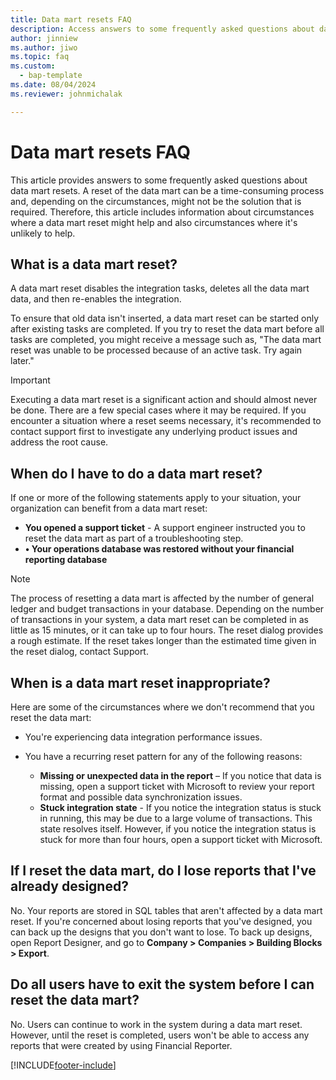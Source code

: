 ```yaml
---
title: Data mart resets FAQ
description: Access answers to some frequently asked questions about data mart resets, including questions about when and when not to perform a data mart reset.
author: jinniew
ms.author: jiwo
ms.topic: faq
ms.custom: 
  - bap-template
ms.date: 08/04/2024
ms.reviewer: johnmichalak

---
```


# Data mart resets FAQ

This article provides answers to some frequently asked questions about data mart resets. A reset of the data mart can be a time-consuming process and, depending on the circumstances, might not be the solution that is required. Therefore, this article includes information about circumstances where a data mart reset might help and also circumstances where it's unlikely to help.

## What is a data mart reset?

A data mart reset disables the integration tasks, deletes all the data mart data, and then re-enables the integration.

To ensure that old data isn't inserted, a data mart reset can be started only after existing tasks are completed. If you try to reset the data mart before all tasks are completed, you might receive a message such as, "The data mart reset was unable to be processed because of an active task. Try again later."

>[!Important]
> Executing a data mart reset is a significant action and should almost never be done. There are a few special cases where it may be required. If you encounter a situation where a reset seems necessary, it's recommended to contact support first to investigate any underlying product issues and address the root cause.

## When do I have to do a data mart reset?

If one or more of the following statements apply to your situation, your organization can benefit from a data mart reset:

- **You opened a support ticket** - A support engineer instructed you to reset the data mart as part of a troubleshooting step.
- **•	Your operations database was restored without your financial reporting database**
   
> [!NOTE]
> The process of resetting a data mart is affected by the number of general ledger and budget transactions in your database. Depending on the number of transactions in your system, a data mart reset can be completed in as little as 15 minutes, or it can take up to four hours. The reset dialog provides a rough estimate. If the reset takes longer than the estimated time given in the reset dialog, contact Support.
 
## When is a data mart reset inappropriate?

Here are some of the circumstances where we don't recommend that you reset the data mart:

- You're experiencing data integration performance issues.
- You have a recurring reset pattern for any of the following reasons:

    - **Missing or unexpected data in the report** – If you notice that data is missing, open a support ticket with Microsoft to review your report format and possible data synchronization issues.
    - **Stuck integration state** - If you notice the integration status is stuck in running, this may be due to a large volume of transactions. This state resolves itself. However, if you notice the integration status is stuck for more than four hours, open a support ticket with Microsoft. 
   
## If I reset the data mart, do I lose reports that I've already designed?

No. Your reports are stored in SQL tables that aren't affected by a data mart reset. If you're concerned about losing reports that you've designed, you can back up the designs that you don't want to lose. To back up designs, open Report Designer, and go to **Company \> Companies \> Building Blocks \> Export**.
 
## Do all users have to exit the system before I can reset the data mart?

No. Users can continue to work in the system during a data mart reset. However, until the reset is completed, users won't be able to access any reports that were created by using Financial Reporter.

[!INCLUDE[footer-include](../../../includes/footer-banner.md)]
